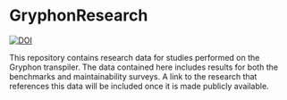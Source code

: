 # GryphonResearch

[![DOI](https://zenodo.org/badge/DOI/10.5281/zenodo.3489737.svg)](https://doi.org/10.5281/zenodo.3489737)

This repository contains research data for studies performed on the Gryphon transpiler. The data contained here includes results for both the benchmarks and maintainability surveys. A link to the research that references this data will be included once it is made publicly available.
